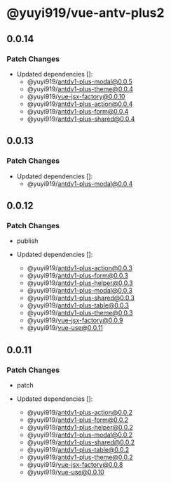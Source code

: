 # @yuyi919/vue-antv-plus2

## 0.0.14

### Patch Changes

- Updated dependencies []:
  - @yuyi919/antdv1-plus-modal@0.0.5
  - @yuyi919/antdv1-plus-theme@0.0.4
  - @yuyi919/vue-jsx-factory@0.0.10
  - @yuyi919/antdv1-plus-action@0.0.4
  - @yuyi919/antdv1-plus-form@0.0.4
  - @yuyi919/antdv1-plus-shared@0.0.4

## 0.0.13

### Patch Changes

- Updated dependencies []:
  - @yuyi919/antdv1-plus-modal@0.0.4

## 0.0.12

### Patch Changes

- publish

- Updated dependencies []:
  - @yuyi919/antdv1-plus-action@0.0.3
  - @yuyi919/antdv1-plus-form@0.0.3
  - @yuyi919/antdv1-plus-helper@0.0.3
  - @yuyi919/antdv1-plus-modal@0.0.3
  - @yuyi919/antdv1-plus-shared@0.0.3
  - @yuyi919/antdv1-plus-table@0.0.3
  - @yuyi919/antdv1-plus-theme@0.0.3
  - @yuyi919/vue-jsx-factory@0.0.9
  - @yuyi919/vue-use@0.0.11

## 0.0.11

### Patch Changes

- patch

- Updated dependencies []:
  - @yuyi919/antdv1-plus-action@0.0.2
  - @yuyi919/antdv1-plus-form@0.0.2
  - @yuyi919/antdv1-plus-helper@0.0.2
  - @yuyi919/antdv1-plus-modal@0.0.2
  - @yuyi919/antdv1-plus-shared@0.0.2
  - @yuyi919/antdv1-plus-table@0.0.2
  - @yuyi919/antdv1-plus-theme@0.0.2
  - @yuyi919/vue-jsx-factory@0.0.8
  - @yuyi919/vue-use@0.0.10
